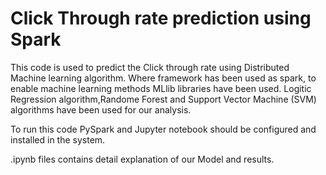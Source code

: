 # Click Through rate prediction using Spark
This code is used to predict the Click through rate using Distributed Machine learning algorithm. Where framework has been used as spark, to enable machine learning methods MLlib libraries have been used. Logitic Regression algorithm,Randome Forest and Support Vector Machine (SVM) algorithms have been used for our analysis.

To run this code PySpark and Jupyter notebook should be configured and installed in the system.
 
.ipynb files contains detail explanation of our Model and results.
